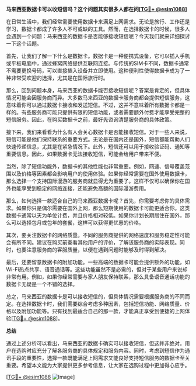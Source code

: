 **马来西亚数据卡可以收短信吗？这个问题其实很多人都在问[[TG💪+ @esim1088](https://t.me/s/esim1088)]**

在日常生活中，我们经常需要使用数据卡来满足上网需求。无论是旅行、工作还是学习，数据卡都成了许多人不可或缺的工具。然而，在选择数据卡的时候，很多人会遇到一个问题：马来西亚的数据卡是否能够接收短信呢？今天我们就来详细探讨一下这个话题。

首先，让我们了解一下什么是数据卡。数据卡是一种便携式设备，它可以插入手机或平板电脑中，通过蜂窝网络提供互联网连接。与传统的SIM卡不同，数据卡通常不需要更换号码，可以直接插入设备并立即使用。这种便利性使得数据卡成为了一种非常受欢迎的选择，尤其是在国际旅行时。

那么，回到问题本身，马来西亚的数据卡能否接收短信呢？答案是肯定的，但具体情况可能会因服务商而异。大多数马来西亚的数据卡服务商都会提供短信服务，这意味着你可以通过数据卡接收和发送短信。不过，这并不意味着所有数据卡都是一样的。有些服务商可能只提供有限的短信功能，或者需要额外付费才能享受完整的短信服务。因此，在购买数据卡之前，最好先咨询清楚服务商的具体政策。

接下来，我们来看看为什么有人会关心数据卡是否能接收短信。对于一些人来说，短信可能是他们保持联系的重要方式。无论是在国内还是国外，短信都能帮助人们快速传递信息，尤其是在紧急情况下。此外，短信还可以用于接收验证码、通知等重要信息。因此，如果数据卡无法接收短信，可能会给用户带来不便。

当然，除了短信功能外，数据卡的其他性能也非常重要。例如，网速、信号覆盖范围以及价格等因素都会影响用户的使用体验。如果你经常需要在国外使用数据卡，那么选择一个支持国际漫游的服务商就显得尤为重要了。这样不仅可以确保你在国外也能享受到稳定的网络连接，还能避免高额的国际漫游费用。

那么，如何选择一款适合自己的马来西亚数据卡呢？首先，你需要考虑你的具体需求。如果你只是偶尔需要在国外上网，那么短期使用的数据卡可能更适合你。这类数据卡通常以天为单位计费，并且价格相对较低。如果你计划长期居住在国外，那么可以选择包月或包年的套餐，这样可以获得更优惠的价格。

其次，要关注数据卡的网络质量。不同的服务商提供的网络速度和服务稳定性可能会有所不同。建议在购买前查看其他用户的评价，了解该服务商的实际表现。同时，也要注意服务商的客服质量，以便在遇到问题时能够及时得到解决。

最后，还要留意数据卡的附加功能。一些高端的数据卡可能会提供额外的功能，如Wi-Fi热点共享、语音通话等。这些功能虽然不是必需的，但对于某些用户来说却非常有用。例如，如果你经常需要与家人朋友保持联系，那么具备语音通话功能的数据卡无疑是一个不错的选择。

总之，马来西亚的数据卡是可以接收短信的，但具体情况需要根据服务商的不同而定。在选择数据卡时，我们需要综合考虑多种因素，包括短信功能、网络质量、价格以及附加功能等。只有找到最适合自己的那一款，才能真正享受到便捷的上网体验[[TG💪+ @esim1088](https://t.me/s/esim1088)]。

**总结**

通过上述分析可以看出，马来西亚的数据卡确实可以接收短信，但这并非绝对。用户在选购时应充分了解各服务商的具体规定和服务内容。同时，考虑到短信作为通讯手段的重要性，选择一款既能满足上网需求又能良好支持短信服务的数据卡至关重要。希望本文能为大家提供更多参考信息，让大家在选购过程中更加得心应手。

[[TG💪+ @esim1088](https://t.me/s/esim1088) ![Image](https://i.postimg.cc/4NQfJmqS/Snipaste-2025-05-13-00-14-12.png)]